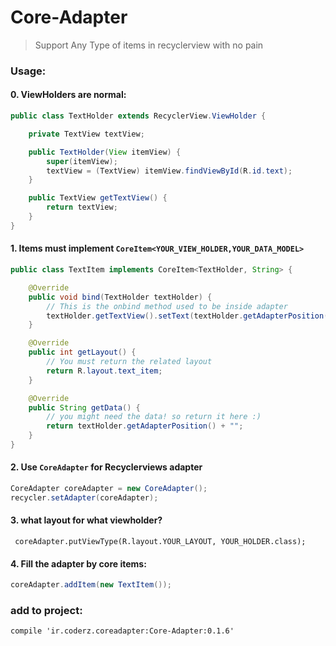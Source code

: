 # Core-Adapter
> Support Any Type of items in recyclerview with no pain 

### Usage:

#### 0. ViewHolders are normal:
```java
public class TextHolder extends RecyclerView.ViewHolder {

    private TextView textView;

    public TextHolder(View itemView) {
        super(itemView);
        textView = (TextView) itemView.findViewById(R.id.text);
    }

    public TextView getTextView() {
        return textView;
    }
}
```


#### 1. Items must implement `CoreItem<YOUR_VIEW_HOLDER,YOUR_DATA_MODEL>`
```java
public class TextItem implements CoreItem<TextHolder, String> {

    @Override
    public void bind(TextHolder textHolder) {
        // This is the onbind method used to be inside adapter
        textHolder.getTextView().setText(textHolder.getAdapterPosition() + "");
    }

    @Override
    public int getLayout() {
        // You must return the related layout
        return R.layout.text_item;
    }

    @Override
    public String getData() {
        // you might need the data! so return it here :)
        return textHolder.getAdapterPosition() + "";
    }
}
```

#### 2. Use `CoreAdapter` for Recyclerviews adapter
```java
CoreAdapter coreAdapter = new CoreAdapter();
recycler.setAdapter(coreAdapter);
```

#### 3. what layout for what viewholder? 
` coreAdapter.putViewType(R.layout.YOUR_LAYOUT, YOUR_HOLDER.class);`

#### 4. Fill the adapter by core items:
```java
coreAdapter.addItem(new TextItem());
```


### add to project:
`compile 'ir.coderz.coreadapter:Core-Adapter:0.1.6'`
